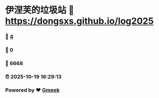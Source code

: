 # 伊涅芙的垃圾站 :link: https://dongsxs.github.io/log2025 
### :page_facing_up: [4](https://dongsxs.github.io/log2025/tag.html) 
### :speech_balloon: 0 
### :hibiscus: 6668 
### :alarm_clock: 2025-10-19 16:29:13 
### Powered by :heart: [Gmeek](https://github.com/Meekdai/Gmeek)
